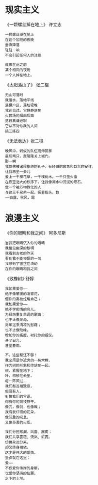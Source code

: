 # 现实主义

《一颗螺丝掉在地上》 许立志
```
一颗螺丝掉在地上
在这个加班的夜晚
垂直降落
轻轻一响
不会引起任何人的注意

就像在此之前
某个相同的夜晚
一个人掉在地上。
```

《太阳落山了》 张二棍
```
无山可落时
就落水，落地平线
落棚户区，落垃圾堆
我还见过。它静静落在
火葬场的烟囱后面
落日真谦逊啊
它从不对你我的人间
挑三拣四
```

《无法表达》张二棍
```
晚风中，蚂蚁的队伍班师回家
最后两只，轰隆隆关上城门。
那一瞬
我仿佛被诸侯拒绝的孔子，有轻微的疲惫和巨大的安详。
让我再坐一会儿
爱上一千棵花草，一千棵树木，一千只萤火虫
在夜空浩大的秩序下，让我像湖水中沉浸的陨石，
做一个被万物教化的人
与这三千兄弟一起，扳着指头，数
——白露，秋风，霜
```

# 浪漫主义

《你的眼睛和我之间》 阿多尼斯
```
当我把眼睛沉入你的眼睛
我瞥见幽深的黎明
我看到古老的昨天
看到我不能领悟的一切
我感到宇宙正在流动
在你的眼睛和我之间
```

《致橡树》·舒婷

```
我如果爱你——
绝不像攀援的凌霄花，
借你的高枝炫耀自己；
我如果爱你——
绝不学痴情的鸟儿，
为绿荫重复单调的歌曲；
也不止像泉源，
常年送来清凉的慰藉；
也不止像险峰，
增加你的高度，衬托你的威仪。
甚至日光，
甚至春雨。

不，这些都还不够！
我必须是你近旁的一株木棉，
作为树的形象和你站在一起。
根，紧握在地下；
叶，相触在云里。
每一阵风过，
我们都互相致意，
但没有人，
听懂我们的言语。
你有你的铜枝铁干，
像刀，像剑，也像戟；
我有我红硕的花朵，
像沉重的叹息，
又像英勇的火炬。

我们分担寒潮、风雷、霹雳；
我们共享雾霭、流岚、虹霓。
仿佛永远分离，
却又终身相依。
这才是伟大的爱情，
坚贞就在这里：
爱——
不仅爱你伟岸的身躯，
也爱你坚持的位置，
足下的土地。
```

